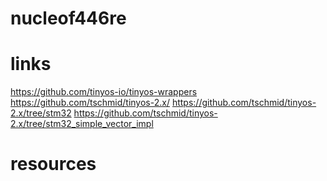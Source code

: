 # nucleof446re


# links 

https://github.com/tinyos-io/tinyos-wrappers
https://github.com/tschmid/tinyos-2.x/
https://github.com/tschmid/tinyos-2.x/tree/stm32
https://github.com/tschmid/tinyos-2.x/tree/stm32_simple_vector_impl


# resources

